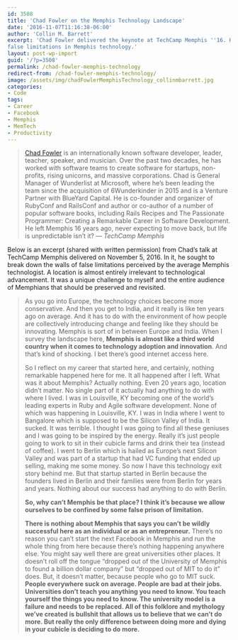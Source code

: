 ```yaml
---
id: 3508
title: 'Chad Fowler on the Memphis Technology Landscape'
date: '2016-11-07T11:16:38-06:00'
author: 'Collin M. Barrett'
excerpt: 'Chad Fowler delivered the keynote at TechCamp Memphis ''16. He challenged attendees to break down walls of
false limitations in Memphis technology.'
layout: post-wp-import
guid: '/?p=3508'
permalink: /chad-fowler-memphis-technology
redirect-from: /chad-fowler-memphis-technology/
image: /assets/img/chadFowlerMemphisTechnology_collinmbarrett.jpg
categories:
- Code
tags:
- Career
- Facebook
- Memphis
- MemTech
- Productivity
---
```


> [Chad Fowler](http://chadfowler.com/) is an internationally known software developer, leader, teacher, speaker, and
musician. Over the past two decades, he has worked with software teams to create software for startups, non-profits,
rising unicorns, and massive corporations. Chad is General Manager of Wunderlist at Microsoft, where he’s been leading
the team since the acquisition of 6Wunderkinder in 2015 and is a Venture Partner with BlueYard Capital. He is co-founder
and organizer of RubyConf and RailsConf and author or co-author of a number of popular software books, including Rails
Recipes and The Passionate Programmer: Creating a Remarkable Career in Software Development. He left Memphis 16 years
ago, never expecting to move back, but life is unpredictable isn’t it?
> — <cite>TechCamp Memphis</cite>

Below is an excerpt (shared with written permission) from Chad’s talk at TechCamp Memphis delivered on November 5, 2016.
In it, he sought to break down the walls of false limitations perceived by the average Memphis technologist. A location
is almost entirely irrelevant to technological advancement. It was a unique challenge to myself and the entire audience
of Memphians that should be preserved and revisited.

> As you go into Europe, the technology choices become more conservative. And then you get to India, and it really is
like ten years ago on average. And it has to do with the environment of how people are collectively introducing change
and feeling like they should be innovating. Memphis is sort of in between Europe and India. When I survey the landscape
here, **Memphis is almost like a third world country when it comes to technology adoption and innovation**. And that’s
kind of shocking. I bet there’s good internet access here.
>
> So I reflect on my career that started here, and certainly, nothing remarkable happened here for me. It all happened
after I left. What was it about Memphis? Actually nothing. Even 20 years ago, location didn’t matter. No single part of
it actually had anything to do with where I lived. I was in Louisville, KY becoming one of the world’s leading experts
in Ruby and Agile software development. None of which was happening in Louisville, KY. I was in India where I went to
Bangalore which is supposed to be the Silicon Valley of India. It sucked. It was terrible. I thought I was going to find
all these geniuses and I was going to be inspired by the energy. Really it’s just people going to work to sit in their
cubicle farms and drink their tea (instead of coffee). I went to Berlin which is hailed as Europe’s next Silicon Valley
and was part of a startup that had VC funding that ended up selling, making me some money. So now I have this technology
exit story behind me. But that startup started in Berlin because the founders lived in Berlin and their families were
from Berlin for years and years. Nothing about our success had anything to do with Berlin.
>
> **So, why can’t Memphis be that place? I think it’s because we allow ourselves to be confined by some false prison of
limitation.**
>
> **There is nothing about Memphis that says you can’t be wildly successful here as an individual or as an
entrepreneur.** There’s no reason you can’t start the next Facebook in Memphis and run the whole thing from here because
there’s nothing happening anywhere else. You might say well there are great universities other places. It doesn’t roll
off the tongue “dropped out of the University of Memphis to found a billion dollar company” but “dropped out of MIT to
do it” does. But, it doesn’t matter, because people who go to MIT suck. **People everywhere suck on average. People are
bad at their jobs. Universities don’t teach you anything you need to know. You teach yourself the things you need to
know. The university model is a failure and needs to be replaced. All of this folklore and mythology we’ve created is
bullshit that allows us to believe that we can’t do more. But really the only difference between doing more and dying in
your cubicle is deciding to do more.**